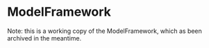 ModelFramework
==============

Note: this is a working copy of the ModelFramework, which as been archived in the meantime.

